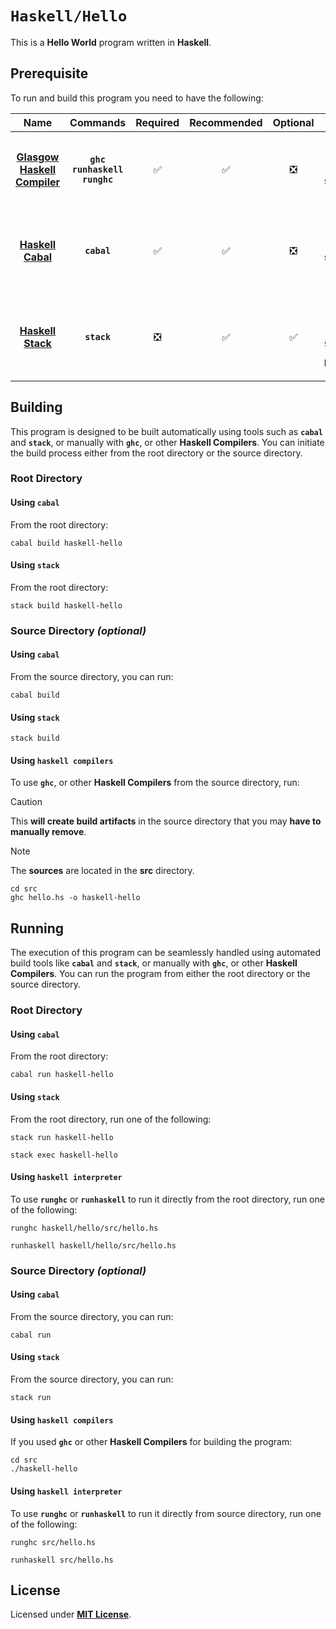  # `Haskell/Hello`

This is a **Hello World** program written in **Haskell**.

## Prerequisite

To run and build this program you need to have the following:

<div align="center">

| Name | Commands | Required | Recommended | Optional | Notes |
|:----:|:--------:|:--------:|:-----------:|:--------:|:-----:|
| [**Glasgow Haskell Compiler**](https://www.haskell.org/ghc/distribution_packages.html) | **`ghc`**<br>**`runhaskell`**<br>**`runghc`** | &#9989; | &#9989; | &#10062; | **`ghcup install ghc`**<br>or<br>**`sudo apt install ghc`** |
| [**Haskell Cabal**](https://www.haskell.org/cabal/download.html) | **`cabal`** | &#9989; | &#9989; | &#10062; | **`ghcup install cabal`**<br>or<br>**`sudo apt install cabal-install`** |
| [**Haskell Stack**](https://releases.llvm.org/download.html) | **`stack`** | &#10062; | &#9989; | &#9989; | **`ghcup install stack`**<br>or<br>**`sudo apt install haskell-stack`** |

</div>

## Building

This program is designed to be built automatically using tools such as **`cabal`** and **`stack`**, or manually with **`ghc`**, or other **Haskell Compilers**. You can initiate the build process either from the root directory or the source directory.

### Root Directory

#### Using `cabal`

From the root directory:

```
cabal build haskell-hello
```

#### Using `stack`

From the root directory:

```
stack build haskell-hello
```

### Source Directory _(optional)_

#### Using `cabal`

From the source directory, you can run:

```
cabal build
```

#### Using `stack`

```
stack build
```

#### Using `haskell compilers`

To use **`ghc`**, or other **Haskell Compilers** from the source directory, run:

> [!CAUTION]
> This **will create build artifacts** in the source directory that you may **have to manually remove**.

> [!NOTE]
> The **sources** are located in the **src** directory.

```
cd src
ghc hello.hs -o haskell-hello
```

## Running

The execution of this program can be seamlessly handled using automated build tools like **`cabal`** and **`stack`**, or manually with **`ghc`**, or other **Haskell Compilers**. You can run the program from either the root directory or the source directory.

### Root Directory

#### Using `cabal`

From the root directory:

```
cabal run haskell-hello
```

#### Using `stack`

From the root directory, run one of the following:

```
stack run haskell-hello
```
```
stack exec haskell-hello
```

#### Using `haskell interpreter`

To use **`runghc`** or **`runhaskell`** to run it directly from the root directory, run one of the following:

```
runghc haskell/hello/src/hello.hs
```
```
runhaskell haskell/hello/src/hello.hs
```

### Source Directory _(optional)_

#### Using `cabal`

From the source directory, you can run:

```
cabal run
```

#### Using `stack`

From the source directory, you can run:

```
stack run
```

#### Using `haskell compilers`

If you used **`ghc`** or other **Haskell Compilers** for building the program:

```
cd src
./haskell-hello
```

#### Using `haskell interpreter`

To use **`runghc`** or **`runhaskell`** to run it directly from source directory, run one of the following:

```
runghc src/hello.hs
```
```
runhaskell src/hello.hs
```

## License

Licensed under [**MIT License**](LICENSE).
